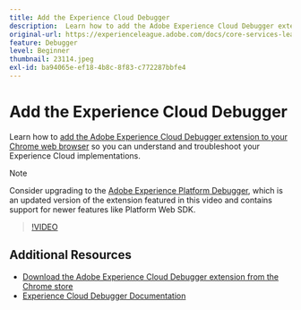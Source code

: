 ```yaml
---
title: Add the Experience Cloud Debugger
description:  Learn how to add the Adobe Experience Cloud Debugger extension to your Chrome web browser so you can understand and troubleshoot your Experience Cloud implementations.
original-url: https://experienceleague.adobe.com/docs/core-services-learn/tutorials/debugger/add-the-extension.html
feature: Debugger
level: Beginner
thumbnail: 23114.jpeg
exl-id: ba94065e-ef18-4b8c-8f83-c772287bbfe4
---
```

# Add the Experience Cloud Debugger

Learn how to [add the Adobe Experience Cloud Debugger extension to your Chrome web browser](https://chrome.google.com/webstore/detail/adobe-experience-cloud-de/ocdmogmohccmeicdhlhhgepeaijenapj) so you can understand and troubleshoot your Experience Cloud implementations.

>[!NOTE]
>
>Consider upgrading to the [Adobe Experience Platform Debugger](../overview.md), which is an updated version of the extension featured in this video and contains support for newer features like Platform Web SDK.

>[!VIDEO](https://video.tv.adobe.com/v/23114/?quality=12)

## Additional Resources

* [Download the Adobe Experience Cloud Debugger extension from the Chrome store](https://chrome.google.com/webstore/detail/adobe-experience-cloud-de/ocdmogmohccmeicdhlhhgepeaijenapj)
* [Experience Cloud Debugger Documentation](https://experienceleague.adobe.com/docs/debugger/using/experience-cloud-debugger.html)
